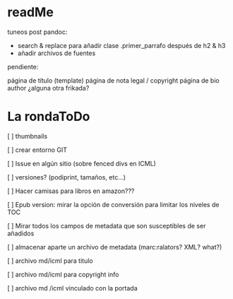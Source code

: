 # readMe

tuneos post pandoc:

- search & replace para añadir clase .primer_parrafo después de h2 & h3
- añadir archivos de fuentes
  

pendiente:

página de título (template)
página de nota legal / copyright
página de bio author
¿alguna otra frikada?

# La rondaToDo

[ ] thumbnails

[ ] crear entorno GIT

[ ] Issue en algún sitio (sobre fenced divs en ICML)

[ ] versiones? (podiprint, tamaños, etc…)

[ ] Hacer camisas para libros en amazon???

[ ] Epub version: mirar la opción de conversión para limitar los niveles de TOC

[ ] Mirar todos los campos de metadata que son susceptibles de ser añadidos

[ ] almacenar aparte un archivo de metadata (marc:ralators? XML? what?)

[ ] archivo md/icml para titulo

[ ] archivo md/icml para copyright info

[ ] archivo md /icml vinculado con la portada




